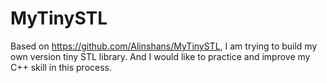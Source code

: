 # MyTinySTL
Based on https://github.com/Alinshans/MyTinySTL, I am trying to build my own version tiny STL library. And I would like to practice and improve my C++ skill in this process.
